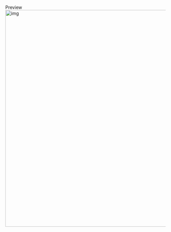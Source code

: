 Preview
<img width="1366" height="683" alt="img" src="https://github.com/user-attachments/assets/32abfc2d-e8d6-410f-bdbe-eed9a49c8299" />
